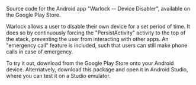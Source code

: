 Source code for the Android app "Warlock -- Device Disabler", available on the Google Play Store. 

Warlock allows a user to disable their own device for a set period of time. It does so by continuously forcing the "PersistActivity" activity to the top of the stack, preventing the user from interacting with other apps. An "emergency call" feature is included, such that users can still make phone calls in case of emergency.

To try it out, download from the Google Play Store onto your Android device. Alternatvely, download this package and open it in Android Studio, where you can test it on a Studio emulator.
